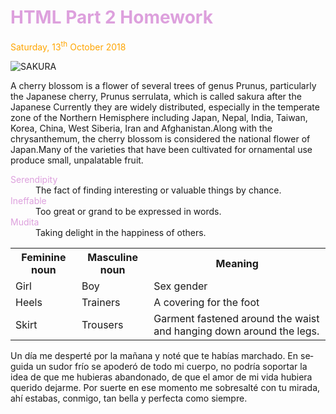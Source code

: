 
<h1 style="color:plum;">HTML Part 2 Homework</h1>
<p style="color:orange;">Saturday, 13<sup>th</sup> October 2018</p>

<a href="https://upload.wikimedia.org/wikipedia/commons/3/3a/2007_Sakura_of_Fukushima-e_007_rotated.jpg" title="view Image Source">
</a>
<p>
<img class="imgLeft" src="https://upload.wikimedia.org/wikipedia/commons/3/3a/2007_Sakura_of_Fukushima-e_007_rotated.jpg" alt="SAKURA">

A cherry blossom is a flower of several trees of genus Prunus, particularly the Japanese cherry, Prunus serrulata, which is called sakura after the Japanese Currently they are widely distributed, especially in the temperate zone of the Northern Hemisphere including Japan, Nepal, India, Taiwan, Korea, China, West Siberia, Iran and Afghanistan.Along with the chrysanthemum, the cherry blossom is considered the national flower of Japan.Many of the varieties that have been cultivated for ornamental use produce small, unpalatable fruit.   
</p>

<dl>
<dt style="color:plum;">Serendipity</dt>
  <dd>The fact of finding interesting or valuable things by chance.</dd>
<dt style="color:plum;">Ineffable</dt>  
<dd>Too great or grand to be expressed in words.</dd>
<dt style="color:plum;">Mudita</dt>  
<dd>Taking delight in the happiness of others.</dd>
</dl>   

<table>
                                                                                                                              <tr><th>Feminine noun </th><th>Masculine noun </th><th>Meaning</th></tr>
                                                                                                                              <tr><td> Girl </td><td> Boy </td><td> Sex gender</td></tr>
<tr><td> Heels </td><td> Trainers </td><td> A covering for the foot </td></tr>
<tr><td> Skirt </td><td> Trousers </td><td>Garment fastened around the waist and hanging down around the legs.</td></tr>
</table>
<p lang="es">Un día me desperté por la mañana y noté que te habías marchado. En seguida un sudor frío se apoderó de todo mi cuerpo, no podría soportar la idea de que me hubieras abandonado, de que el amor de mi vida hubiera querido dejarme. Por suerte en ese momento me sobresalté con tu mirada, ahí estabas, conmigo, tan bella y perfecta como siempre.</p>
 

